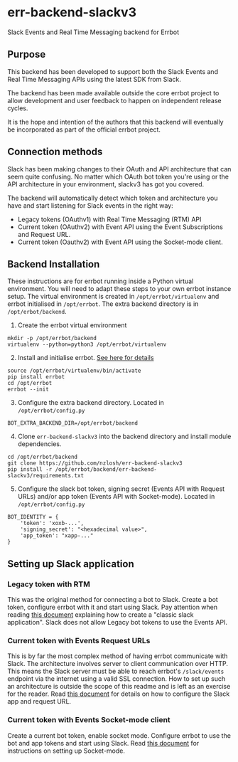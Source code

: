 # err-backend-slackv3
Slack Events and Real Time Messaging backend for Errbot

## Purpose

This backend has been developed to support both the Slack Events and Real Time Messaging APIs using the latest SDK from Slack.

The backend has been made available outside the core errbot project to allow development and user
feedback to happen on independent release cycles.

It is the hope and intention of the authors that this backend will eventually be incorporated as part
of the official errbot project.

## Connection methods

Slack has been making changes to their OAuth and API architecture that can seem quite confusing.  No
matter which OAuth bot token you're using or the API architecture in your environment, slackv3 has got you covered.

The backend will automatically detect which token and architecture you have and start listening for Slack events in the right way:
- Legacy tokens (OAuthv1) with Real Time Messaging (RTM) API
- Current token (OAuthv2) with Event API using the Event Subscriptions and Request URL.
- Current token (Oauthv2) with Event API using the Socket-mode client.

## Backend Installation

These instructions are for errbot running inside a Python virtual environment.  You will need to adapt these steps to your own errbot instance setup.
The virtual environment is created in `/opt/errbot/virtualenv` and errbot initialised in `/opt/errbot`.  The extra backend directory is in `/opt/erbot/backend`.

1. Create the errbot virtual environment
  ```
  mkdir -p /opt/errbot/backend
  virtualenv --python=python3 /opt/errbot/virtualenv
  ```
2. Install and initialise errbot. [See here for details](https://errbot.readthedocs.io/en/latest/user_guide/setup.html)
  ```
  source /opt/errbot/virtualenv/bin/activate
  pip install errbot
  cd /opt/errbot
  errbot --init
  ```
3. Configure the extra backend directory.  Located in `/opt/errbot/config.py`
  ```
  BOT_EXTRA_BACKEND_DIR=/opt/errbot/backend
  ```
4. Clone `err-backend-slackv3` into the backend directory and install module dependencies.
  ```
  cd /opt/errbot/backend
  git clone https://github.com/nzlosh/err-backend-slackv3
  pip install -r /opt/errbot/backend/err-backend-slackv3/requirements.txt
  ```
5. Configure the slack bot token, signing secret (Events API with Request URLs) and/or app token (Events API with Socket-mode).  Located in `/opt/errbot/config.py`
  ```
  BOT_IDENTITY = {
      'token': 'xoxb-...',
      'signing_secret': "<hexadecimal value>",
      'app_token': "xapp-..."
  }
  ```

## Setting up Slack application

### Legacy token with RTM
This was the original method for connecting a bot to Slack.  Create a bot token, configure errbot with it and start using Slack.
Pay attention when reading [this document](https://github.com/slackapi/python-slack-sdk/blob/main/docs-src/real_time_messaging.rst) explaining how to create a "classic slack application".  Slack does not allow Legacy bot tokens to use the Events API.

### Current token with Events Request URLs
This is by far the most complex method of having errbot communicate with Slack.  The architecture involves server to client communication over HTTP.  This means the Slack server must be able to reach errbot's `/slack/events` endpoint via the internet using a valid SSL connection.
How to set up such an architecture is outside the scope of this readme and is left as an exercise for the reader.  Read [this document](https://github.com/slackapi/python-slack-events-api) for details on how to configure the Slack app and request URL.

### Current token with Events Socket-mode client
Create a current bot token, enable socket mode.  Configure errbot to use the bot and app tokens and start using Slack.
Read [this document](https://github.com/slackapi/python-slack-sdk/blob/main/docs-src/socket-mode/index.rst) for instructions on setting up Socket-mode.
